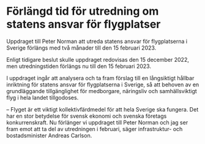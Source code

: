 # Förlängd tid för utredning om statens ansvar för flygplatser

Uppdraget till Peter Norman att utreda statens ansvar för flygplatserna i Sverige förlängs med två månader till den 15 februari 2023.

Enligt tidigare beslut skulle uppdraget redovisas den 15 december 2022, men utredningstiden förlängs nu till den 15 februari 2023.

I uppdraget ingår att analysera och ta fram förslag till en långsiktigt hållbar inriktning för statens ansvar för flygplatserna i Sverige, så att behoven av en grundläggande tillgänglighet för medborgare, näringsliv och samhällsviktigt flyg i hela landet tillgodoses.

– Flyget är ett viktigt kollektivfärdmedel för att hela Sverige ska fungera. Det har en stor betydelse för svensk ekonomi och svenska företags konkurrenskraft. Nu förlänger vi uppdraget till Peter Norman och jag ser fram emot att ta del av utredningen i februari, säger infrastruktur- och bostadsminister Andreas Carlson.
